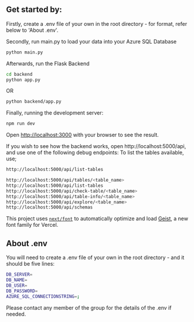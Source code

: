 

## Get started by:

Firstly, create a .env file of your own in the root directory - for format, refer below to 'About .env'.

Secondly, run main.py to load your data into your Azure SQL Database
```bash
python main.py
```

Afterwards, run the Flask Backend

```bash
cd backend
python app.py
```

OR

```bash
python backend/app.py
```

Finally, running the development server:

```bash
npm run dev
```

Open [http://localhost:3000](http://localhost:3000) with your browser to see the result. 

If you wish to see how the backend works, open http://localhost:5000/api, and use one of the following debug endpoints:
To list the tables available, use;
```bash
http://localhost:5000/api/list-tables
```

```bash
http://localhost:5000/api/tables/<table_name>
http://localhost:5000/api/list-tables
http://localhost:5000/api/check-table/<table_name>
http://localhost:5000/api/table-info/<table_name>
http://localhost:5000/api/explore/<table_name>
http://localhost:5000/api/schemas
```

This project uses [`next/font`](https://nextjs.org/docs/app/building-your-application/optimizing/fonts) to automatically optimize and load [Geist](https://vercel.com/font), a new font family for Vercel.

## About .env

You will need to create a .env file of your own in the root directory - and it should be five lines:

```bash
DB_SERVER=
DB_NAME=
DB_USER=
DB_PASSWORD=
AZURE_SQL_CONNECTIONSTRING=;
```

Please contact any member of the group for the details of the .env if needed.